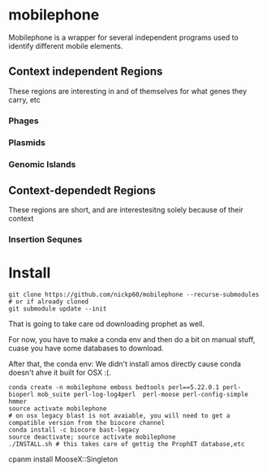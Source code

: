 # mobilephone
Mobilephone is a wrapper for several independent programs used to identify different mobile elements.

## Context independent Regions
These regions are interesting in and of themselves for what genes they carry, etc
### Phages
### Plasmids
### Genomic Islands
## Context-dependedt Regions
These regions are short, and are interestesitng solely because of their context
### Insertion Sequnes


# Install

```
git clone https://github.com/nickp60/mobilephone --recurse-submodules
# or if already cloned
git submodule update --init
```

That is going to take care od downloading prophet as well.

For now, you have to make a conda env and then do a bit on manual stuff, cuase you have some databases to download.

After that, the conda env:
We didn't install amos directly cause conda doesn't ahve it built for OSX :(.

```
conda create -n mobilephone emboss bedtools perl==5.22.0.1 perl-bioperl mob_suite perl-log-log4perl  perl-moose perl-config-simple hmmer
source activate mobilephone
# on osx legacy blast is not avaiable, you will need to get a compatible version from the biocore channel
conda install -c biocore bast-legacy
source deactivate; source activate mobilephone
./INSTALL.sh # this takes care of gettig the ProphET database,etc
```

cpanm install MooseX::Singleton

